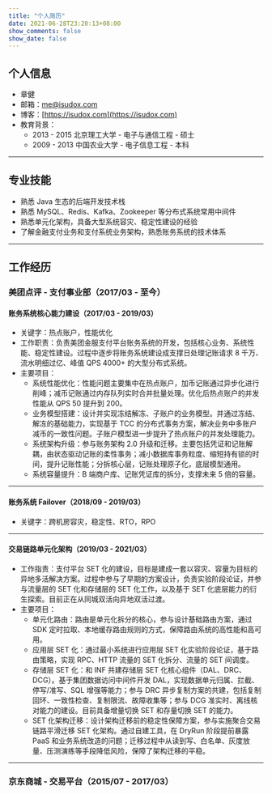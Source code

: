 ```yaml
---
title: "个人简历"
date: 2021-06-28T23:20:13+08:00
show_comments: false
show_date: false
---
```


## 个人信息

- 章健
- 邮箱：me@isudox.com
- 博客：[https://isudox.com](https://isudox.com)
- 教育背景：
  - 2013 - 2015 北京理工大学 - 电子与通信工程 - 硕士
  - 2009 - 2013 中国农业大学 - 电子信息工程 - 本科

---

## 专业技能

- 熟悉 Java 生态的后端开发技术栈
- 熟悉 MySQL、Redis、Kafka、Zookeeper 等分布式系统常用中间件
- 熟悉单元化架构，具备大型系统容灾、稳定性建设的经验
- 了解金融支付业务和支付系统业务架构，熟悉账务系统的技术体系

---

## 工作经历

### 美团点评 - 支付事业部（2017/03 - 至今）

#### 账务系统核心能力建设（2017/03 - 2019/03）

- 关键字：热点账户，性能优化
- 工作职责：负责美团金服支付平台账务系统的开发，包括核心业务、系统性能、稳定性建设。过程中逐步将账务系统建设成支撑日处理记账请求 8 千万、流水明细过亿、峰值 QPS 4000+ 的大型分布式系统。
- 主要项目：
  - 系统性能优化：性能问题主要集中在热点账户，加币记账通过异步化进行削峰；减币记账通过内存队列实时合并批量处理。优化后热点账户的并发性能从 QPS 50 提升到 200。
  - 业务模型搭建：设计并实现冻结解冻、子账户的业务模型。并通过冻结、解冻的基础能力，实现基于 TCC 的分布式事务方案，解决业务中多账户减币的一致性问题。子账户模型进一步提升了热点账户的并发处理能力。
  - 系统架构升级：参与账务架构 2.0 升级和迁移。主要包括凭证和记账解耦，由状态驱动记账的柔性事务；减小数据库事务粒度、缩短持有锁的时间，提升记账性能；分拆核心层，记账处理原子化，底层模型通用。
  - 系统容量提升：B 端商户库、记账凭证库的拆分，支撑未来 5 倍的容量。

---

#### 账务系统 Failover（2018/09 - 2019/03）
- 关键字：跨机房容灾，稳定性、RTO，RPO

---

#### 交易链路单元化架构（2019/03 - 2021/03）
- 工作指责：支付平台 SET 化的建设，目标是建成一套以容灾、容量为目标的异地多活解决方案。过程中参与了早期的方案设计，负责实验阶段论证，并参与流量层的 SET 化和存储层的 SET 化工作，以及基于 SET 化底层能力的衍生探索。目前正在从同城双活向异地双活过渡。
- 主要项目：
  - 单元化路由：路由是单元化拆分的核心，参与设计基础路由方案，通过 SDK 定时拉取、本地缓存路由规则的方式，保障路由系统的高性能和高可用。
  - 应用层 SET 化：通过最小系统进行应用层 SET 化实验阶段论证，基于路由策略，实现 RPC、HTTP 流量的 SET 化拆分、流量的 SET 间调度。
  - 存储层 SET 化：和 INF 共建存储层 SET 化核心组件（DAL、DRC、DCG）。基于集团数据访问中间件开发 DAL，实现数据单元归属、拦截、停写/准写、SQL 增强等能力；参与 DRC 异步复制方案的共建，包括复制回环、一致性检查、复制限流、故障收集等；参与 DCG 准实时、离线核对能力的建设。目前具备增量切换 SET 和存量切换 SET 的能力。
  - SET 化架构迁移：设计架构迁移前的稳定性保障方案，参与实施聚合交易链路平滑迁移 SET 化架构。通过自建工具，在 DryRun 阶段提前暴露 PaaS 和业务系统改造的问题；迁移过程中从读到写、白名单、灰度放量、压测演练等手段降低风险，保障了架构迁移的平稳。

---

### 京东商城 - 交易平台（2015/07 - 2017/03）

#### 